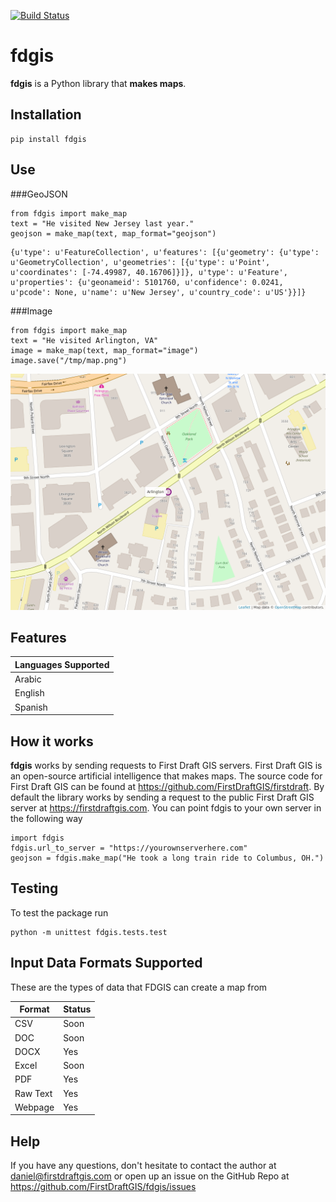 [![Build Status](https://travis-ci.org/FirstDraftGIS/fdgis.svg?branch=master)](https://travis-ci.org/FirstDraftGIS/fdgis)

# fdgis
**fdgis** is a Python library that **makes maps**.

## Installation
```
pip install fdgis
```

## Use
###GeoJSON
```
from fdgis import make_map
text = "He visited New Jersey last year."
geojson = make_map(text, map_format="geojson")
```
```
{u'type': u'FeatureCollection', u'features': [{u'geometry': {u'type': u'GeometryCollection', u'geometries': [{u'type': u'Point', u'coordinates': [-74.49987, 40.16706]}]}, u'type': u'Feature', u'properties': {u'geonameid': 5101760, u'confidence': 0.0241, u'pcode': None, u'name': u'New Jersey', u'country_code': u'US'}}]}
```

###Image
```
from fdgis import make_map
text = "He visited Arlington, VA"
image = make_map(text, map_format="image")
image.save("/tmp/map.png")
```
<img src="https://raw.githubusercontent.com/FirstDraftGIS/fdgis/master/arlington.png" width="700px">

## Features
| Languages Supported |
| ------------------- |
| Arabic |
| English |
| Spanish|

## How it works
**fdgis** works by sending requests to First Draft GIS servers.  First Draft GIS is an open-source artificial intelligence that makes maps.  The source code for First Draft GIS can be found at https://github.com/FirstDraftGIS/firstdraft.  By default the library works by sending a request to the public First Draft GIS server at https://firstdraftgis.com.  You can point fdgis to your own server in the following way
```
import fdgis
fdgis.url_to_server = "https://yourownserverhere.com"
geojson = fdgis.make_map("He took a long train ride to Columbus, OH.")
```

## Testing
To test the package run
```
python -m unittest fdgis.tests.test
```

## Input Data Formats Supported
These are the types of data that FDGIS can create a map from

| Format | Status |
| ------ | ------ |
| CSV | Soon |
| DOC | Soon |
| DOCX | Yes |
| Excel | Soon |
| PDF | Yes |
| Raw Text | Yes |
| Webpage | Yes |

## Help
If you have any questions, don't hesitate to contact the author at daniel@firstdraftgis.com or open up an issue on the GitHub Repo at https://github.com/FirstDraftGIS/fdgis/issues
